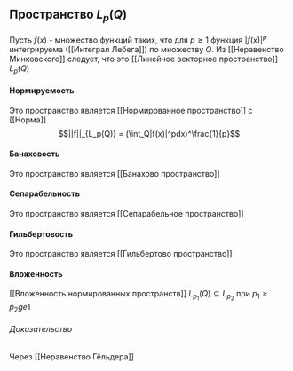 ## Пространство $L_p(Q)$
Пусть $f(x)$ - множество функций таких, что для $p\ge 1$ функция $|f(x)|^p$ интегрируема ([[Интеграл Лебега]]) по множеству $Q$. Из [[Неравенство Минковского]] следует, что это [[Линейное векторное пространство]] $L_p(Q)$

#### Нормируемость
Это пространство является [[Нормированное пространство]] с [[Норма]] $$||f||_{L_p(Q)} = (\int_Q|f(x)|^pdx)^\frac{1}{p}$$

#### Банаховость
Это пространство является [[Банахово пространство]]

#### Сепарабельность 
Это пространство является [[Сепарабельное пространство]]

#### Гильбертовость
Это пространство является [[Гильбертово пространство]]

#### Вложенность 
[[Вложенность нормированных пространств]] $L_{p_1}(Q) \subseteq L_{p_2}$ при $p_1 \ge p_2 ge 1$
###### Доказательство
Через [[Неравенство Гёльдера]]